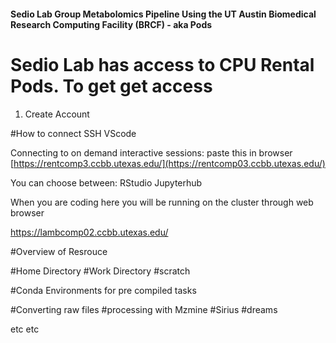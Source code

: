 #### Sedio Lab Group Metabolomics Pipeline Using the UT Austin Biomedical Research Computing Facility (BRCF) - aka Pods

# Sedio Lab has access to CPU Rental Pods. To get get access 
1) Create Account

#How to connect
  SSH
  VScode

Connecting to on demand interactive sessions:
paste this in browser
  [https://rentcomp3.ccbb.utexas.edu/](https://rentcomp03.ccbb.utexas.edu/)

  You can choose between:
  RStudio
  Jupyterhub

  When you are coding here you will be running on the cluster through web browser

https://lambcomp02.ccbb.utexas.edu/
  

#Overview of Resrouce

#Home Directory
#Work Directory
#scratch


#Conda Environments for pre compiled tasks


#Converting raw files
#processing with Mzmine
#Sirius
#dreams

etc etc

